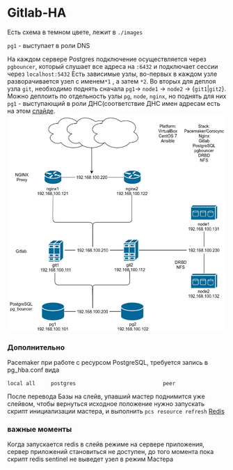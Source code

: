 # Gitlab-HA

Есть схема в темном цвете, лежит в `./images`

`pg1` - выступает в роли DNS

На каждом сервере Postgres подключение осуществляется через `pgbouncer`, который слушает все адреса на `:6432` и подключает сессии через `localhost:5432`
Есть зависимые узлы, во-первых в каждом узле разворачивается узел с именем`*1` , а затем `*2`. Во вторых для деплоя узла `git`, необходимо поднять сначала `pg1`-> `node1` -> `node2` -> {`git1`|`git2`}. Можно деплоить по отдельность узлы `pg`, `node`, `nginx`, но поднять для них `pg1` - выступающий в роли ДНС(соответствие ДНС имен адресам есть на этом [слайде](https://github.com/dbudakov/Gitlab-HA/blob/master/images/project_dark_dns.jpg).
![](https://github.com/dbudakov/Gitlab-HA/blob/master/images/project_white.jpg)

### Дополнительно

Pacemaker при работе с ресурсом PostgreSQL, требуется запись в pg_hba.conf вида

```
local all     postgres                            peer
```

После перевода Базы на слейв, упавший мастер поднимится уже слейвом, чтобы вернуться исходное положение нужно
запускать скрипт инициализации мастера, и выполнить `pcs resource refresh`
[Redis](https://club.directum.ru/post/222438)

### важные моменты

Когда запускается redis в слейв режиме на сервере приложения, сервер приложений становиться не доступен, до того момента пока скрипт redis sentinel не выведет узел в режим Мастера
